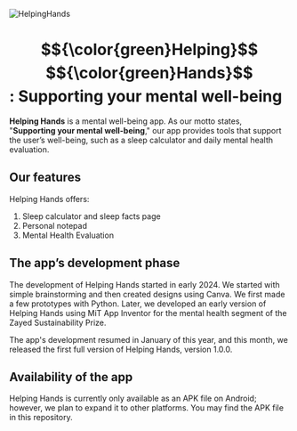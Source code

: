 ![HelpingHands](https://github.com/user-attachments/assets/acc859fb-ee96-43cf-903b-c0452b38336c)

# $${\color{green}Helping}$$ $${\color{green}Hands}$$: Supporting your mental well-being	

**Helping Hands** is a mental well-being app. As our motto states, "__**Supporting your mental well-being**__," our app provides tools that support the user’s well-being, such as a sleep calculator and daily mental health evaluation.

**<h2>Our features</h2>**

Helping Hands offers:

1. Sleep calculator and sleep facts page
2. Personal notepad
3. Mental Health Evaluation

**<h2> The app’s development phase </h2>**

The development of Helping Hands started in early 2024. We started with simple brainstorming and then created designs using Canva. We first made a few prototypes with Python. Later, we developed an early version of Helping Hands using MiT App Inventor for the mental health segment of the Zayed Sustainability Prize. 

The app's development resumed in January of this year, and this month, we released the first full version of Helping Hands, version 1.0.0.

**<h2>Availability of the app</h2>**

Helping Hands is currently only available as an APK file on Android; however, we plan to expand it to other platforms. You may find the APK file in this repository.
